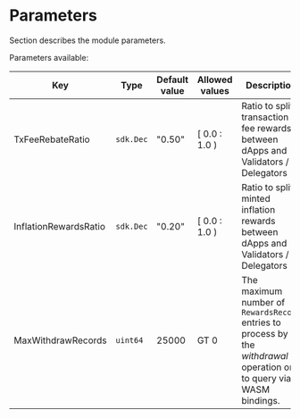 <!--
order: 6
-->

# Parameters

Section describes the module parameters.

Parameters available:

| Key                   | Type      | Default value | Allowed values | Description                                                                                                           |
| --------------------- | --------- | ------------- | -------------- | --------------------------------------------------------------------------------------------------------------------- |
| TxFeeRebateRatio      | `sdk.Dec` | "0.50"        | \[ 0.0 : 1.0 )  | Ratio to split transaction fee rewards between dApps and Validators / Delegators                                      |
| InflationRewardsRatio | `sdk.Dec` | "0.20"        | \[ 0.0 : 1.0 )  | Ratio to split minted inflation rewards between dApps and Validators / Delegators                                     |
| MaxWithdrawRecords    | `uint64`  | 25000         | GT 0           | The maximum number of `RewardsRecord` entries to process by the *withdrawal* operation or to query via WASM bindings. |
